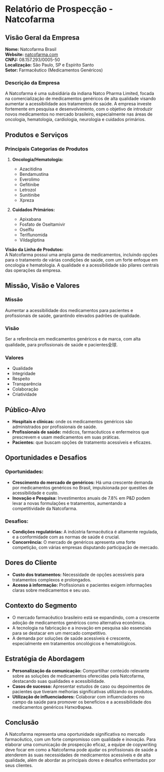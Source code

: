 # Relatório de Prospecção - Natcofarma

## Visão Geral da Empresa
**Nome:** Natcofarma Brasil  
**Website:** [natcofarma.com](https://natcofarma.com)  
**CNPJ:** 08.157.293/0005-50  
**Localização:** São Paulo, SP e Espírito Santo  
**Setor:** Farmacêutico (Medicamentos Genéricos)  

### Descrição da Empresa
A Natcofarma é uma subsidiária da indiana Natco Pharma Limited, focada na comercialização de medicamentos genéricos de alta qualidade visando aumentar a acessibilidade aos tratamentos de saúde. A empresa investe fortemente em pesquisa e desenvolvimento, com o objetivo de introduzir novos medicamentos no mercado brasileiro, especialmente nas áreas de oncologia, hematologia, cardiologia, neurologia e cuidados primários. 

## Produtos e Serviços
### Principais Categorias de Produtos
1. **Oncologia/Hematologia:**
   - Azacitidina
   - Bendamustina
   - Everolimo
   - Gefitinibe
   - Letrozol
   - Sunitinibe
   - Xpreza

2. **Cuidados Primários:**
   - Apixabana
   - Fosfato de Oseltamivir
   - Oselflu
   - Teriflunomida
   - Vildagliptina  

**Visão da Linha de Produtos:**  
A Natcofarma possui uma ampla gama de medicamentos, incluindo opções para o tratamento de várias condições de saúde, com um forte enfoque em oncologia e hematologia. A qualidade e a acessibilidade são pilares centrais das operações da empresa.

## Missão, Visão e Valores

### Missão
Aumentar a acessibilidade dos medicamentos para pacientes e profissionais de saúde, garantindo elevados padrões de qualidade.

### Visão
Ser a referência em medicamentos genéricos e de marca, com alta qualidade, para profissionais de saúde e pacientes全球.

### Valores
- Qualidade
- Integridade
- Respeito
- Transparência
- Colaboração
- Criatividade

## Público-Alvo
- **Hospitais e clínicas:** onde os medicamentos genéricos são administrados por profissionais de saúde.
- **Profissionais de saúde:** médicos, farmacêuticos e enfermeiros que prescrevem e usam medicamentos em suas práticas.
- **Pacientes:** que buscam opções de tratamento acessíveis e eficazes.

## Oportunidades e Desafios

### Oportunidades:
- **Crescimento do mercado de genéricos:** Há uma crescente demanda por medicamentos genéricos no Brasil, impulsionada por questões de acessibilidade e custo.
- **Inovação e Pesquisa:** Investimentos anuais de 7.8% em P&D podem levar a novas formulações e tratamentos, aumentando a competitividade da Natcofarma.

### Desafios:
- **Condições regulatórias:** A indústria farmacêutica é altamente regulada, e a conformidade com as normas de saúde é crucial.
- **Concorrência:** O mercado de genéricos apresenta uma forte competição, com várias empresas disputando participação de mercado.

## Dores do Cliente
- **Custo dos tratamentos:** Necessidade de opções acessíveis para tratamentos complexos e prolongados.
- **Acesso à informação:** Profissionais e pacientes exigem informações claras sobre medicamentos e seu uso.

## Contexto do Segmento
- O mercado farmacêutico brasileiro está se expandindo, com a crescente adoção de medicamentos genéricos como alternativa econômica. 
- A tecnologia na fabricação e a inovação em pesquisa são essenciais para se destacar em um mercado competitivo.
- A demanda por soluções de saúde acessíveis é crescente, especialmente em tratamentos oncológicos e hematológicos.

## Estratégia de Abordagem
- **Personalização da comunicação:** Compartilhar conteúdo relevante sobre as soluções de medicamentos oferecidas pela Natcofarma, destacando suas qualidades e acessibilidade.
- **Casos de sucesso:** Apresentar estudos de caso ou depoimentos de pacientes que tiveram melhorias significativas utilizando os produtos.
- **Utilização de influenciadores:** Colaborar com influenciadores no campo da saúde para promover os benefícios e a acessibilidade dos medicamentos genéricos НаткоФарма.

## Conclusão
A Natcofarma representa uma oportunidade significativa no mercado farmacêutico, com um forte compromisso com qualidade e inovação. Para elaborar uma comunicação de prospecção eficaz, a equipe de copywriting deve focar em como a Natcofarma pode ajudar os profissionais de saúde a atenderem às suas necessidades de medicamentos acessíveis e de alta qualidade, além de abordar as principais dores e desafios enfrentados por seus clientes.